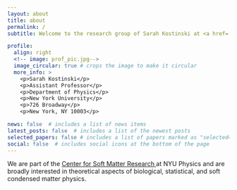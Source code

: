 ```yaml
---
layout: about
title: about
permalink: /
subtitle: Welcome to the research group of Sarah Kostinski at <a href='https://as.nyu.edu/faculty/sarah-kostinski.html'>New York University</a>.

profile:
  align: right
  <!-- image: prof_pic.jpg-->
  image_circular: true # crops the image to make it circular
  more_info: > 
    <p>Sarah Kostinski</p>
    <p>Assistant Professor</p>
    <p>Department of Physics</p>
    <p>New York University</p>
    <p>726 Broadway</p> 
    <p>New York, NY 10003</p> 

news: false  # includes a list of news items
latest_posts: false  # includes a list of the newest posts
selected_papers: false # includes a list of papers marked as "selected={true}"
social: false  # includes social icons at the bottom of the page
---
```

<p class="spaced-paragraph"> We are part of the <a href="https://as.nyu.edu/research-centers/csmr/people.html"> Center for Soft Matter Research </a> at NYU Physics and are broadly interested in theoretical aspects of biological, statistical, and soft condensed matter physics. </p>

<!-- Write your biography here. Tell the world about yourself. Link to your favorite [subreddit](http://reddit.com). You can put a picture in, too. The code is already in, just name your picture `prof_pic.jpg` and put it in the `img/` folder. -->

<!-- Put your address / P.O. box / other info right below your picture. You can also disable any of these elements by editing `profile` property of the YAML header of your `_pages/about.md`. Edit `_bibliography/papers.bib` and Jekyll will render your [publications page](/al-folio/publications/) automatically. -->

<!-- Link to your social media connections, too. This theme is set up to use [Font Awesome icons](https://fontawesome.com/) and [Academicons](https://jpswalsh.github.io/academicons/), like the ones below. Add your Facebook, Twitter, LinkedIn, Google Scholar, or just disable all of them. -->
